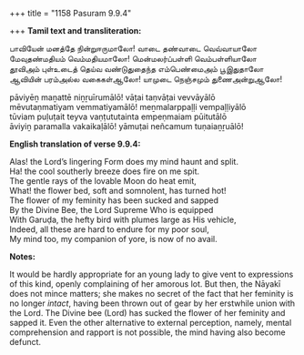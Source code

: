 +++
title = "1158 Pasuram 9.9.4"

+++
**Tamil text and transliteration:**

பாவியேன் மனத்தே நின்றுஈருமாலோ! வாடை தண்வாடை வெவ்வாயாலோ  
மேவுதண்மதியம் வெம்மதியமாலோ! மென்மலர்ப்பள்ளி வெம்பள்ளியாலோ  
தூவிஅம் புள்உடைத் தெய்வ வண்டுதுதைந்த எம்பெண்மைஅம் பூஇதுதாலோ  
ஆவியின் பரம்அல்ல வகைகள்ஆலோ! யாமுடை நெஞ்சமும் துணைஅன்றுஆலோ!

pāviyēṉ maṉattē niṉṟuīrumālō! vāṭai taṇvāṭai vevvāyālō  
mēvutaṇmatiyam vemmatiyamālō! meṉmalarppaḷḷi vempaḷḷiyālō  
tūviam puḷuṭait teyva vaṇṭututainta empeṇmaiam pūitutālō  
āviyiṉ paramalla vakaikaḷālō! yāmuṭai neñcamum tuṇaiaṉṟuālō!

**English translation of verse 9.9.4:**

Alas! the Lord’s lingering Form does my mind haunt and split.  
Ha! the cool southerly breeze does fire on me spit.  
The gentle rays of the lovable Moon do heat emit,  
What! the flower bed, soft and somnolent, has turned hot!  
The flower of my feminity has been sucked and sapped  
By the Divine Bee, the Lord Supreme Who is equipped  
With Garuḍa, the hefty bird with plumes large as His vehicle,  
Indeed, all these are hard to endure for my poor soul,  
My mind too, my companion of yore, is now of no avail.

**Notes:**

It would be hardly appropriate for an young lady to give vent to expressions of this kind, openly complaining of her amorous lot. But then, the Nāyakī does not mince matters; she makes no secret of the fact that her feminity is no longer *intact*, having been thrown out of gear by her erstwhile union with the Lord. The Divine bee (Lord) has sucked the flower of her feminity and sapped it. Even the other alternative to external perception, namely, mental comprehension and rapport is not possible, the mind having also become defunct.


